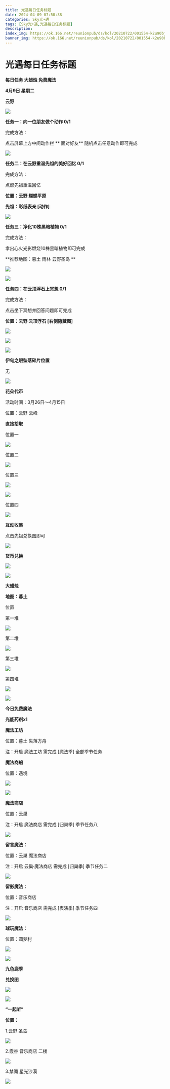 ```yaml
---
title: 光遇每日任务标题
date: 2024-04-09 07:50:38
categories: Sky光•遇
tags: [Sky光•遇,光遇每日任务标题]
description: 
index_img: https://ok.166.net/reunionpub/ds/kol/20210722/001554-k2u90bj7ay.png?imageView&thumbnail=600x0&type=jpg
banner_img: https://ok.166.net/reunionpub/ds/kol/20210722/001554-k2u90bj7ay.png?imageView&thumbnail=600x0&type=jpg
---
```

# 光遇每日任务标题
**每日任务 大蜡烛 免费魔法**

 **4月9日 星期二**

 **云野**

![](https://img.166.net/reunionpub/ds/kol/20240409/001113-n3jg1q8lyr.jpg)

 **任务一：向一位朋友做个动作 0/1**

完成方法：

点击屏幕上方中间动作栏 **  面对好友** 随机点击任意动作即可完成

![](https://img.166.net/reunionpub/ds/kol/20240409/000338-3cgksidbuz.jpg)

 **任务二：在云野重温先祖的美好回忆 0/1**

完成方法：

点燃先祖重温回忆

 **位置：云野 蝴蝶平原**

 **先祖：彩纸表亲 [动作]**

![](https://img.166.net/reunionpub/ds/kol/20240409/000433-dcso8wv2ia.jpg)

 **任务三：净化10株黑暗植物 0/1**

完成方法：

拿出心火光影燃烧10株黑暗植物即可完成

 **推荐地图：暮土 雨林 云野圣岛   **

![](https://img.166.net/reunionpub/ds/kol/20240409/000453-d0jwctrmqy.jpg)

![](https://img.166.net/reunionpub/ds/kol/20240409/000458-vcrsi8o16k.jpeg)

 **任务四：在云顶浮石上冥想 0/1**

完成方法：

点击坐下冥想并回答问题即可完成

 **位置：云野 云顶浮石 [右侧隐藏图]**

![](https://img.166.net/reunionpub/ds/kol/20240409/000521-es8ng36olz.jpeg)

![](https://img.166.net/reunionpub/ds/kol/20240409/000527-sfi1q3mbhs.jpeg)

![](https://img.166.net/reunionpub/ds/kol/20240127/072230-kr6zdftygs.png)

 **伊甸之眼坠落碎片位置**

无

![](https://img.166.net/reunionpub/ds/kol/20240127/072300-y4gsrkwvcm.png)

 **花朵代币**

活动时间：3月26日～4月15日

位置：云野 云峰

 **直接拾取**

位置一

![](https://img.166.net/reunionpub/ds/kol/20240409/002212-cehw8mgyss.jpg)

位置二

![](https://img.166.net/reunionpub/ds/kol/20240409/002221-zsrh0weny8.jpg)

位置三

![](https://img.166.net/reunionpub/ds/kol/20240409/002229-4e81pm9t3l.jpg)

![](https://img.166.net/reunionpub/ds/kol/20240409/002237-4fy5rvclig.jpg)

位置四

![](https://img.166.net/reunionpub/ds/kol/20240409/002244-67yb4zpkaf.jpeg)

 **互动收集**

点击先祖兑换图即可

![](https://img.166.net/reunionpub/ds/kol/20240402/010948-6pz4mogsv0.jpeg)

 **货币兑换**

![](https://img.166.net/reunionpub/ds/kol/20240402/011403-1mh7orbzfd.jpeg)

![](https://img.166.net/reunionpub/ds/kol/20240127/072300-y4gsrkwvcm.png)

 **大蜡烛**

 **地图：暮土**

位置

第一堆

![](https://img.166.net/reunionpub/ds/kol/20240408/234119-vmtoz02jkg.jpg)

第二堆

![](https://img.166.net/reunionpub/ds/kol/20240408/234127-74sefl1ryh.jpg)

第三堆

![](https://img.166.net/reunionpub/ds/kol/20240408/234133-ot4c36nerl.jpg)

第四堆

![](https://img.166.net/reunionpub/ds/kol/20240408/234139-1v7r2kmqyp.jpg)

 **![](https://img.166.net/reunionpub/ds/kol/20231014/004048-gyt2imp830.png)**

 **今日免费魔法**

 **光能药剂x1**

 **魔法工坊**

位置：暮土 失落方舟

注：开启 魔法工坊 需完成 [魔法季] 全部季节任务

 **魔法商船**

位置：遇境

 **![](https://img.166.net/reunionpub/ds/kol/20231014/004605-qmuiowanf4.png)**

![](https://img.166.net/reunionpub/ds/kol/20240408/234228-1r6wai2tyb.jpg)

 **魔法商店**

位置：云巢

注：开启 魔法商店 需完成 [归巢季] 季节任务八

![](https://img.166.net/reunionpub/ds/kol/20240408/234220-pnd094u7sa.jpg)

 **留言魔法：**

位置：云巢 魔法商店

注：开启 云巢·魔法商店 需完成 [归巢季] 季节任务二

![](https://img.166.net/reunionpub/ds/kol/20240104/233540-rs5n8klws2.jpg)

 **留影魔法：**

位置：音乐商店

注：开启 音乐商店 需完成 [表演季] 季节任务四

![](https://img.166.net/reunionpub/ds/kol/20240324/232604-s9pzjgcduh.jpeg)

 **球玩魔法：**

位置：圆梦村

 **![](https://img.166.net/reunionpub/ds/kol/20231014/005022-4hnlvzm7iu.png)**

 **![](https://img.166.net/reunionpub/ds/kol/20231220/070757-w9oeg612sl.png)**

 **九色鹿季**

 **兑换图**

![](https://img.166.net/reunionpub/ds/kol/20240131/061620-4i3rt0yq5n.png)

 **![](https://img.166.net/reunionpub/ds/kol/20231220/070757-w9oeg612sl.png)**

 **“一起听”**

 **位置：**

1.云野 圣岛

**![](https://img.166.net/reunionpub/ds/kol/20231220/071109-so6aef3jyr.jpeg)**

2.霞谷 音乐商店 二楼

**![](https://img.166.net/reunionpub/ds/kol/20231220/071120-naym3f5u4g.jpeg)**

3.禁阁 星光沙漠

 **![](https://img.166.net/reunionpub/ds/kol/20231220/071136-p6b05krfu4.png)**

